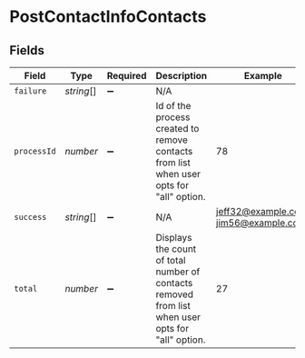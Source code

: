 # PostContactInfoContacts


## Fields

| Field                                                                                             | Type                                                                                              | Required                                                                                          | Description                                                                                       | Example                                                                                           |
| ------------------------------------------------------------------------------------------------- | ------------------------------------------------------------------------------------------------- | ------------------------------------------------------------------------------------------------- | ------------------------------------------------------------------------------------------------- | ------------------------------------------------------------------------------------------------- |
| `failure`                                                                                         | *string*[]                                                                                        | :heavy_minus_sign:                                                                                | N/A                                                                                               |                                                                                                   |
| `processId`                                                                                       | *number*                                                                                          | :heavy_minus_sign:                                                                                | Id of the process created to remove contacts from list when user opts for "all" option.           | 78                                                                                                |
| `success`                                                                                         | *string*[]                                                                                        | :heavy_minus_sign:                                                                                | N/A                                                                                               | jeff32@example.com, jim56@example.com                                                             |
| `total`                                                                                           | *number*                                                                                          | :heavy_minus_sign:                                                                                | Displays the count of total number of contacts removed from list when user opts for "all" option. | 27                                                                                                |